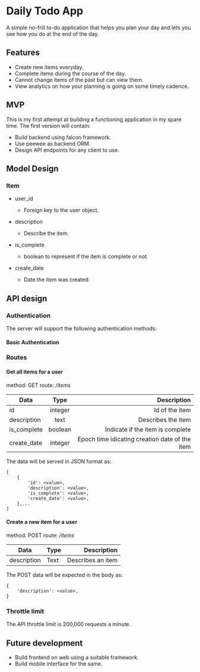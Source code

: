 # Daily Todo App

A simple no-frill to-do application that helps you plan your day and lets you
see how you do at the end of the day.

## Features

- Create new items everyday.
- Complete items during the course of the day.
- Cannot change items of the past but can view them.
- View analytics on how your planning is going on some timely cadence.

## MVP

This is my first attempt at building a functioning application in my spare
time. The first version will contain:

- Build backend using falcon framework.
- Use peewee as backend ORM.
- Design API endpoints for any client to use.

## Model Design

### Item

- user_id
    - Foreign key to the user object.

- description
    - Describe the item.

- is_complete
    - boolean to represent if the item is complete or not.

- create_date
    - Date the item was created.

## API design

### Authentication

The server will support the following authentication methods:

#### Basic Authentication

### Routes

#### Get all items for a user

method: GET
route: */items*

| Data | Type | Description |
| ---- |:----:|------------:|
| id | integer | Id of the item |
| description | text | Describes the item |
| is_complete | boolean | Indicate if the item is complete |
| create_date | integer | Epoch time idicating creation date of the item |

The data will be served in JSON format as:

```
[
    {
        'id': <value>,
        'description': <value>,
        'is_complete': <value>,
        'create_date': <value>,
    },...
]
```

#### Create a new item for a user

method: POST
route: */items*

| Data | Type | Description |
| ---- |:-----|------------:|
| description | Text | Describes an item |

The POST data will be expected in the body as:

```
{
    'description': <value>,
}
```

### Throttle limit

The API throttle limit is 200,000 requests a minute.

## Future development

- Build frontend on web using a suitable framework.
- Build mobile interface for the same.
